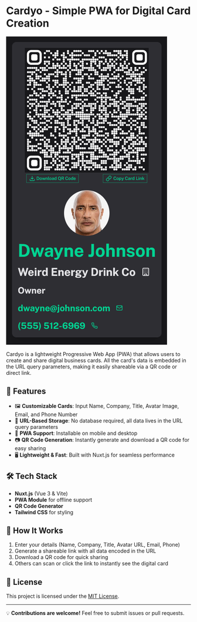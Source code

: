 # Cardyo - Simple PWA for Digital Card Creation

![Cardyo Screenshot](screenshot.png)

Cardyo is a lightweight Progressive Web App (PWA) that allows users to create and share digital business cards. All the card's data is embedded in the URL query parameters, making it easily shareable via a QR code or direct link.  

## 🚀 Features  

- 🖼️ **Customizable Cards**: Input Name, Company, Title, Avatar Image, Email, and Phone Number  
- 🔗 **URL-Based Storage**: No database required, all data lives in the URL query parameters  
- 📱 **PWA Support**: Installable on mobile and desktop  
- 📷 **QR Code Generation**: Instantly generate and download a QR code for easy sharing  
- 🖥️ **Lightweight & Fast**: Built with Nuxt.js for seamless performance  

## 🛠️ Tech Stack  

- **Nuxt.js** (Vue 3 & Vite)  
- **PWA Module** for offline support  
- **QR Code Generator**  
- **Tailwind CSS** for styling  



## 🔄 How It Works  

1. Enter your details (Name, Company, Title, Avatar URL, Email, Phone)  
2. Generate a shareable link with all data encoded in the URL  
3. Download a QR code for quick sharing  
4. Others can scan or click the link to instantly see the digital card  

## 📜 License  

This project is licensed under the [MIT License](LICENSE).  

---

💡 **Contributions are welcome!** Feel free to submit issues or pull requests.  
